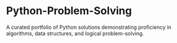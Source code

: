 # Python-Problem-Solving
A curated portfolio of Python solutions demonstrating proficiency in algorithms, data structures, and logical problem-solving.
